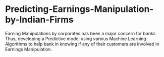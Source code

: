# Predicting-Earnings-Manipulation-by-Indian-Firms
Earning Manipulations by corporates has been a major concern for banks. Thus, developing a Predictive model using various Machine Learning Algorithms to help bank in knowing if any of their customers are involved in Earnings Manipulation.
